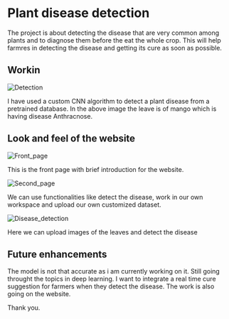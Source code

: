 # Plant disease detection

The project is about detecting the disease that are very common among plants and to diagnose them before the eat the whole crop. This will help farmres in detecting the disease and getting its cure as soon as possible. 

## Workin 

![Detection](images/results.png)

I have used a custom CNN algorithm to detect a plant disease from a pretrained database. In the above image the leave is of mango which is having disease Anthracnose. 

## Look and feel of the website

![Front_page](images/Frontpage.png)

This is the front page with brief introduction for the website.

![Second_page](images/secondpage.png)

We can use functionalities like detect the disease, work in our own workspace and upload our own customized dataset. 

![Disease_detection](images/disease_detection.png)

Here we can upload images of the leaves and detect the disease 

## Future enhancements 

The model is not that accurate as i am currently working on it. Still going throught the topics in deep learning.
I want to integrate a real time cure suggestion for farmers when they detect the disease. 
The work is also going on the website. 

Thank you. 
